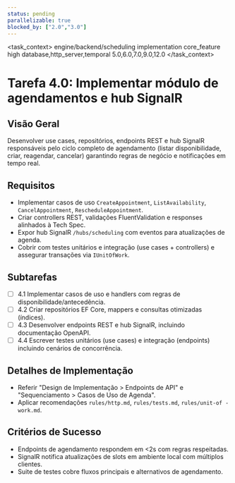 ```yaml
---
status: pending
parallelizable: true
blocked_by: ["2.0","3.0"]
---
```


<task_context>
<domain>engine/backend/scheduling</domain>
<type>implementation</type>
<scope>core_feature</scope>
<complexity>high</complexity>
<dependencies>database,http_server,temporal</dependencies>
<unblocks>5.0,6.0,7.0,9.0,12.0</unblocks>
</task_context>

# Tarefa 4.0: Implementar módulo de agendamentos e hub SignalR

## Visão Geral
Desenvolver use cases, repositórios, endpoints REST e hub SignalR responsáveis pelo ciclo completo de agendamento (listar disponibilidade, criar, reagendar, cancelar) garantindo regras de negócio e notificações em tempo real.

## Requisitos
- Implementar casos de uso `CreateAppointment`, `ListAvailability`, `CancelAppointment`, `RescheduleAppointment`.
- Criar controllers REST, validações FluentValidation e responses alinhados à Tech Spec.
- Expor hub SignalR `/hubs/scheduling` com eventos para atualizações de agenda.
- Cobrir com testes unitários e integração (use cases + controllers) e assegurar transações via `IUnitOfWork`.

## Subtarefas
- [ ] 4.1 Implementar casos de uso e handlers com regras de disponibilidade/antecedência.
- [ ] 4.2 Criar repositórios EF Core, mappers e consultas otimizadas (índices).
- [ ] 4.3 Desenvolver endpoints REST e hub SignalR, incluindo documentação OpenAPI.
- [ ] 4.4 Escrever testes unitários (use cases) e integração (endpoints) incluindo cenários de concorrência.

## Detalhes de Implementação
- Referir "Design de Implementação > Endpoints de API" e "Sequenciamento > Casos de Uso de Agenda".
- Aplicar recomendações `rules/http.md`, `rules/tests.md`, `rules/unit-of -work.md`.

## Critérios de Sucesso
- Endpoints de agendamento respondem em <2s com regras respeitadas.
- SignalR notifica atualizações de slots em ambiente local com múltiplos clientes.
- Suite de testes cobre fluxos principais e alternativos de agendamento.
